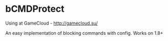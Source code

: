 # bCMDProtect

Using at GameCloud - http://gamecloud.su/

An easy implementation of blocking commands with config. Works on 1.8+